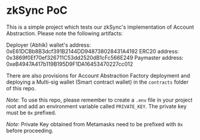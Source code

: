 # zkSync PoC

This is a simple project which tests our zkSync's implementation of Account Abstraction. Please note the following artifacts:

Deployer (Abhik) wallet's address: 0xE61DCBb8B3dcf391B2144DD948738028431A4192
ERC20 address: 0x3869f0Ef70ef326711C53dd2520dB1cFc566E249
Paymaster address: 0xeB4947A417b119B195D9F1DA16453470227cc012

There are also provisions for Account Abstraction Factory deployment and deploying a Multi-sig wallet (Smart contract wallet) in the `contracts` folder of this repo.

*Note*: To use this repo, please remember to create a `.env` file in your project root and add an environment variable called `PRIVATE_KEY`. The private key must be `0x` prefixed. 

*Note*: Private Key obtained from Metamasks need to be prefixed with `0x` before proceeding.